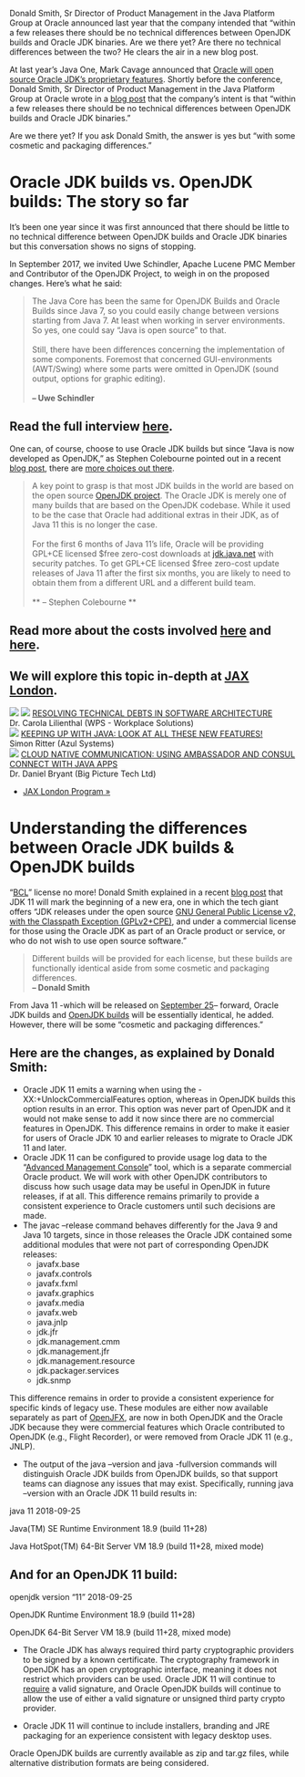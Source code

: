 Donald Smith, Sr Director of Product Management in the Java Platform Group at Oracle announced last year that the company intended that “within a few releases there should be no technical differences between OpenJDK builds and Oracle JDK binaries. Are we there yet? Are there no technical differences between the two? He clears the air in a new blog post.

At last year’s Java One, Mark Cavage announced that [Oracle will open source Oracle JDK’s proprietary features](https://youtu.be/Tf5rlIS6tkg?t=567). Shortly before the conference, Donald Smith, Sr Director of Product Management in the Java Platform Group at Oracle wrote in a [blog post](https://blogs.oracle.com/java-platform-group/faster-and-easier-use-and-redistribution-of-java-se) that the company’s intent is that “within a few releases there should be no technical differences between OpenJDK builds and Oracle JDK binaries.”

Are we there yet? If you ask Donald Smith, the answer is yes but “with some cosmetic and packaging differences.” 

# Oracle JDK builds vs. OpenJDK builds: The story so far

It’s been one year since it was first announced that there should be little to no technical difference between OpenJDK builds and Oracle JDK binaries but this conversation shows no signs of stopping.

In September 2017, we invited Uwe Schindler, Apache Lucene PMC Member and Contributor of the OpenJDK Project, to weigh in on the proposed changes. Here’s what he said:

> The Java Core has been the same for OpenJDK Builds and Oracle Builds since Java 7, so you could easily change between versions starting from Java 7. At least when working in server environments. So yes, one could say “Java is open source” to that.<br/><br/>
Still, there have been differences concerning the implementation of some components. Foremost that concerned GUI-environments (AWT/Swing) where some parts were omitted in OpenJDK (sound output, options for graphic editing).<br/><br/>
**– Uwe Schindler**

## Read the full interview [here](https://jaxenter.com/is-java-truly-free-at-last-137285.html). 

One can, of course, choose to use Oracle JDK builds but since “Java is now developed as OpenJDK,” as Stephen Colebourne pointed out in a recent [blog post](https://blog.joda.org/2018/08/java-is-still-available-at-zero-cost.html), there are [more choices out there](https://blog.joda.org/2018/09/time-to-look-beyond-oracles-jdk.html).

> A key point to grasp is that most JDK builds in the world are based on the open source [OpenJDK project](http://openjdk.java.net/). The Oracle JDK is merely one of many builds that are based on the OpenJDK codebase. While it used to be the case that Oracle had additional extras in their JDK, as of Java 11 this is no longer the case.
<br/><br/>
For the first 6 months of Java 11’s life, Oracle will be providing GPL+CE licensed $free zero-cost downloads at [jdk.java.net](http://jdk.java.net/) with security patches. To get GPL+CE licensed $free zero-cost update releases of Java 11 after the first six months, you are likely to need to obtain them from a different URL and a different build team.
<br/><br/>
** – Stephen Colebourne **

## Read more about the costs involved [here](https://blog.joda.org/2018/08/java-is-still-available-at-zero-cost.html) and [here](https://blog.joda.org/2018/09/time-to-look-beyond-oracles-jdk.html). 

## We will explore this topic in-depth at [JAX London](https://jaxlondon.com/).

![](https://jaxlondon.com/wp-content/uploads/2019/05/JAX_LDN19_Widget_Header_728x90_v1b.jpg)
![](https://jaxlondon.com/wp-content/uploads/2019/04/Dr.-Carola-Lilienthal-150x150.jpg)
[RESOLVING TECHNICAL DEBTS IN SOFTWARE ARCHITECTURE](https://jaxlondon.com/software-architecture-design/resolving-technical-debts-in-software-architecture/?utm_medium=banner&utm_source=jaxenter.com&utm_campaign=sands_om&utm_term=srticle_sessionbox)<br/>
Dr. Carola Lilienthal (WPS - Workplace Solutions)<br/>
![](https://jaxlondon.com/wp-content/uploads/2019/04/Simon-Ritter-150x150.jpg)
[KEEPING UP WITH JAVA: LOOK AT ALL THESE NEW FEATURES!](https://jaxlondon.com/java-core-jvm-languages/keeping-up-with-java-look-at-all-these-new-features/?utm_medium=banner&utm_source=jaxenter.com&utm_campaign=sands_om&utm_term=article_sessionbox)<br/>
Simon Ritter (Azul Systems)<br/>
![](https://jaxlondon.com/wp-content/uploads/2019/04/Dr.-Daniel-Bryant-150x150.jpg)
[CLOUD NATIVE COMMUNICATION: USING AMBASSADOR AND CONSUL CONNECT WITH JAVA APPS](https://jaxlondon.com/cloud-kubernetes-serverless/cloud-native-communication-using-ambassador-and-consul-connect-with-java-apps/?utm_medium=banner&utm_source=jaxenter.com&utm_campaign=sands_om&utm_term=article_sessionbox)<br/>
Dr. Daniel Bryant (Big Picture Tech Ltd)<br/>
+ [JAX London Program »](https://jaxlondon.com/?utm_medium=referral&utm_source=jaxenter.com&utm_campaign=sessionbox&utm_term=article_sessionbox)

# Understanding the differences between Oracle JDK builds & OpenJDK builds

“[BCL](https://java.com/license)” license no more! Donald Smith explained in a recent [blog post](https://blogs.oracle.com/java-platform-group/oracle-jdk-releases-for-java-11-and-later) that JDK 11 will mark the beginning of a new era, one in which the tech giant offers “JDK releases under the open source [GNU General Public License v2, with the Classpath Exception (GPLv2+CPE)](http://openjdk.java.net/legal/gplv2+ce.html), and under a commercial license for those using the Oracle JDK as part of an Oracle product or service, or who do not wish to use open source software.”

> Different builds will be provided for each license, but these builds are functionally identical aside from some cosmetic and packaging differences.<br/>
**– Donald Smith**

From Java 11 -which will be released on [September 25](https://jaxenter.com/java-influencers-series-part-3-148682.html)– forward, Oracle JDK builds and [OpenJDK builds](http://jdk.java.net/) will be essentially identical, he added. However, there will be some “cosmetic and packaging differences.” 

## Here are the changes, as explained by Donald Smith:
+ Oracle JDK 11 emits a warning when using the -XX:+UnlockCommercialFeatures option, whereas in OpenJDK builds this option results in an error. This option was never part of OpenJDK and it would not make sense to add it now since there are no commercial features in OpenJDK. This difference remains in order to make it easier for users of Oracle JDK 10 and earlier releases to migrate to Oracle JDK 11 and later.
+ Oracle JDK 11 can be configured to provide usage log data to the “[Advanced Management Console](https://www.oracle.com/technetwork/java/javaseproducts/advanced-mgmt/advancedmanagementconsole-2254207.html)” tool, which is a separate commercial Oracle product.  We will work with other OpenJDK contributors to discuss how such usage data may be useful in OpenJDK in future releases, if at all.   This difference remains primarily to provide a consistent experience to Oracle customers until such decisions are made.
+ The javac –release command behaves differently for the Java 9 and Java 10 targets, since in those releases the Oracle JDK contained some additional modules that were not part of corresponding OpenJDK releases:
  + javafx.base
  + javafx.controls
  + javafx.fxml
  + javafx.graphics
  + javafx.media
  + javafx.web
  + java.jnlp
  + jdk.jfr
  + jdk.management.cmm
  + jdk.management.jfr
  + jdk.management.resource
  + jdk.packager.services
  + jdk.snmp

This difference remains in order to provide a consistent experience for specific kinds of legacy use. These modules are either now available separately as part of [OpenJFX](http://openjdk.java.net/projects/openjfx/), are now in both OpenJDK and the Oracle JDK because they were commercial features which Oracle contributed to OpenJDK (e.g., Flight Recorder), or were removed from Oracle JDK 11 (e.g., JNLP).

+ The output of the java –version and java -fullversion commands will distinguish Oracle JDK builds from OpenJDK builds, so that support teams can diagnose any issues that may exist.  Specifically, running java –version with an Oracle JDK 11 build results in:

java 11 2018-09-25

Java(TM) SE Runtime Environment 18.9 (build 11+28)

Java HotSpot(TM) 64-Bit Server VM 18.9 (build 11+28, mixed mode)

## And for an OpenJDK 11 build:

openjdk version “11” 2018-09-25

OpenJDK Runtime Environment 18.9 (build 11+28)

OpenJDK 64-Bit Server VM 18.9 (build 11+28, mixed mode)

+ The Oracle JDK has always required third party cryptographic providers to be signed by a known certificate.  The cryptography framework in OpenJDK has an open cryptographic interface, meaning it does not restrict which providers can be used.  Oracle JDK 11 will continue to [require](https://docs.oracle.com/javase/10/security/howtoimplaprovider.htm#JSSEC-GUID-2D4432F9-1C3C-4A91-8612-2B2840188B36) a valid signature, and Oracle OpenJDK builds will continue to allow the use of either a valid signature or unsigned third party crypto provider. 

+ Oracle JDK 11 will continue to include installers, branding and JRE packaging for an experience consistent with legacy desktop uses.

Oracle OpenJDK builds are currently available as zip and tar.gz files, while alternative distribution formats are being considered.


